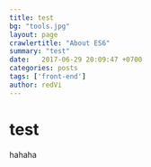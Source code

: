 ```yaml
---
title: test
bg: "tools.jpg"
layout: page
crawlertitle: "About ES6"
summary: "test"
date:   2017-06-29 20:09:47 +0700
categories: posts
tags: ['front-end']
author: redVi
---
```


# test

hahaha
